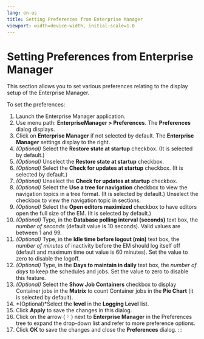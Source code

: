 ```yaml
---
lang: en-us
title: Setting Preferences from Enterprise Manager
viewport: width=device-width, initial-scale=1.0
---
```


#  Setting Preferences from Enterprise Manager

This section allows you to set various preferences relating to the
display setup of the Enterprise Manager.

To set the preferences:

1.  Launch the Enterprise Manager application.
2.  Use menu path: **EnterpriseManager \> Preferences**. The
    **Preferences** dialog displays.
3.  Click on **Enterprise Manager** if not selected by default. The
    **Enterprise Manager** settings display to the right.
4.  *(Optional)* Select the **Restore state at startup**
    checkbox. (It is selected by default.)
5.  *(Optional)* Unselect the **Restore state at
    startup** checkbox.
6.  *(Optional)* Select the **Check for updates at
    startup** checkbox. (It is selected by default.)
7.  *(Optional)* Unselect the **Check for updates at
    startup** checkbox.
8.  *(Optional)* Select the **Use a tree for
    navigation** checkbox to view the navigation topics in a tree
    format. (It is selected by default.) Unselect the checkbox to view
    the navigation topic in sections.
9.  *(Optional)* Select the **Open editors maximized**
    checkbox to have editors open the full size of the EM. (It is
    selected by default.)
10. *(Optional)* Type, in the **Database polling
    interval (seconds)** text box, the *number of seconds* (default
    value is 10 seconds). Valid values are between 1 and 99.
11. *(Optional)* Type, in the **Idle time before logout
    (min)** text box, the *number of minutes* of inactivity before the
    EM should log itself off (default and maximum time out value is 60
    minutes). Set the value to zero to disable the logoff.
12. *(Optional)* Type, in the **Days to maintain in
    daily** text box, the *number of days* to keep the schedules and
    jobs. Set the value to zero to disable this feature.
13. *(Optional)* Select the **Show Job Containers**
    checkbox to display Container jobs in the **Matrix** to count
    Container jobs in the **Pie Chart** (it is selected by default).
14. *(Optional)*Select the **level** in the **Logging
    Level** list.
15. Click **Apply** to save the changes in this dialog.
16. Click on the arrow
    (![](../../../Resources/Images/EM/EMarrowtoexpand.png)) next to
    **Enterprise Manager** in the Preferences tree to expand the
    drop-down list and refer to more preference options.
17. Click **OK** to save the changes and close the **Preferences**
    dialog.
:::

 

